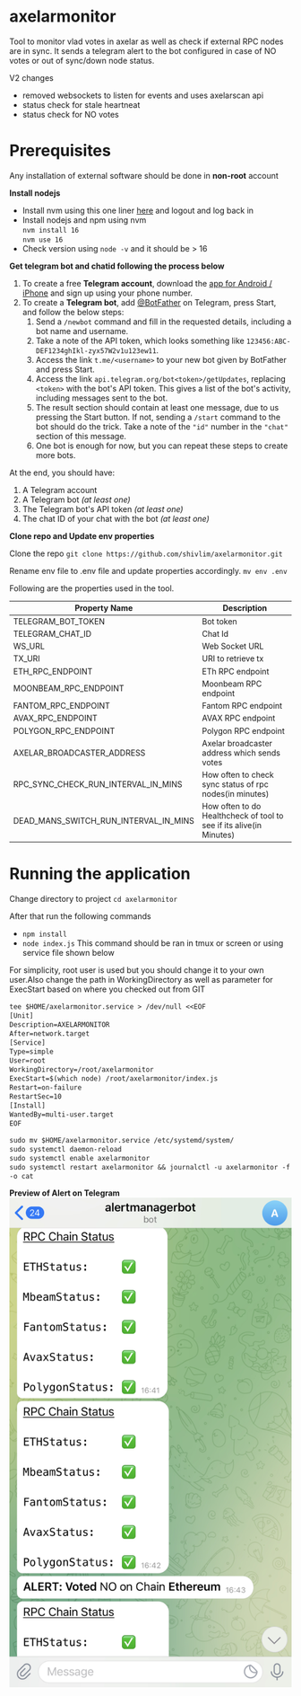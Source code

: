 # axelarmonitor
Tool to monitor vlad votes in axelar as well as check if external RPC nodes are in sync.
It sends a telegram alert to the bot configured in case of NO votes or out of sync/down node status.

V2 changes
- removed websockets to listen for events and uses axelarscan api
- status check for stale heartneat
- status check for NO votes

# Prerequisites
Any installation of external software should be done in **non-root** account

**Install nodejs**
- Install nvm using this one liner [here](https://github.com/nvm-sh/nvm#installing-and-updating) and
  logout and log back in
- Install nodejs and npm using nvm  
  `nvm install 16`  
  `nvm use 16`
- Check version using `node -v` and it should be > 16

**Get telegram bot and chatid following the process below**

1. To create a free **Telegram account**, download the [app for Android / iPhone](https://telegram.org) and sign up using your phone number.
2. To create a **Telegram bot**, add [@BotFather](https://telegram.me/BotFather) on Telegram, press Start, and follow the below steps:
    1. Send a `/newbot` command and fill in the requested details, including a bot name and username.
    2. Take a note of the API token, which looks something like `123456:ABC-DEF1234ghIkl-zyx57W2v1u123ew11`.
    3. Access the link `t.me/<username>` to your new bot given by BotFather and press Start.
    4. Access the link `api.telegram.org/bot<token>/getUpdates`, replacing `<token>` with the bot's API token. This gives a list of the bot's activity, including messages sent to the bot.
    5. The result section should contain at least one message, due to us pressing the Start button. If not, sending a `/start` command to the bot should do the trick. Take a note of the `"id"` number in the `"chat"` section of this message.
    6. One bot is enough for now, but you can repeat these steps to create more bots.

At the end, you should have:
1. A Telegram account
2. A Telegram bot *(at least one)*
3. The Telegram bot's API token *(at least one)*
4. The chat ID of your chat with the bot *(at least one)*


**Clone repo and Update env properties**

Clone the repo `git clone https://github.com/shivlim/axelarmonitor.git`

Rename env file to .env file and update properties accordingly. 
`mv env .env`

Following are the properties used in the tool.

| Property Name | Description |
| --- | ----------- |
| TELEGRAM_BOT_TOKEN | Bot token |
| TELEGRAM_CHAT_ID | Chat Id |
| WS_URL | Web Socket URL |
| TX_URI | URI to retrieve tx |
| ETH_RPC_ENDPOINT | ETh RPC endpoint |
| MOONBEAM_RPC_ENDPOINT | Moonbeam RPC endpoint |
| FANTOM_RPC_ENDPOINT | Fantom RPC endpoint |
| AVAX_RPC_ENDPOINT | AVAX RPC endpoint |
| POLYGON_RPC_ENDPOINT | Polygon RPC endpoint |
| AXELAR_BROADCASTER_ADDRESS | Axelar broadcaster address which sends votes |
| RPC_SYNC_CHECK_RUN_INTERVAL_IN_MINS | How often to check sync status of rpc nodes(in minutes) |
| DEAD_MANS_SWITCH_RUN_INTERVAL_IN_MINS | How often to do Healthcheck of tool to see if its alive(in Minutes)|

# Running the application

Change directory to project `cd axelarmonitor`

After that run the following commands
- `npm install`
- `node index.js`  This command should be ran in tmux or screen or using service file shown below



For simplicity, root user is used but you should change it to your own user.Also change the path in
WorkingDirectory as well as parameter for ExecStart based on where you checked out from GIT

```shell
tee $HOME/axelarmonitor.service > /dev/null <<EOF
[Unit]
Description=AXELARMONITOR
After=network.target
[Service]
Type=simple
User=root
WorkingDirectory=/root/axelarmonitor
ExecStart=$(which node) /root/axelarmonitor/index.js
Restart=on-failure
RestartSec=10
[Install]
WantedBy=multi-user.target
EOF
```

```shell
sudo mv $HOME/axelarmonitor.service /etc/systemd/system/
sudo systemctl daemon-reload
sudo systemctl enable axelarmonitor
sudo systemctl restart axelarmonitor && journalctl -u axelarmonitor -f -o cat
```

**Preview of Alert on Telegram**
![image info](telegram_preview.jpeg)

